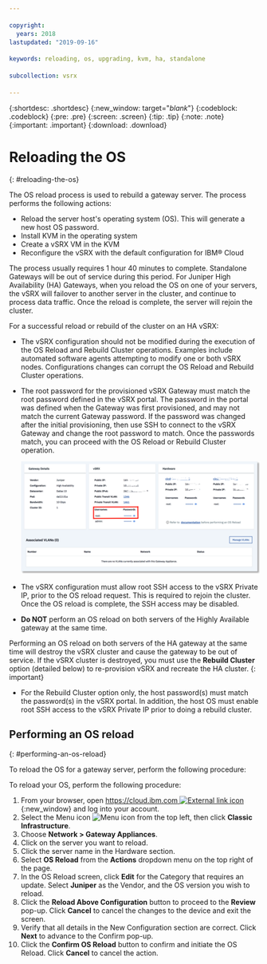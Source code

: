 ```yaml
---

copyright:
  years: 2018
lastupdated: "2019-09-16"

keywords: reloading, os, upgrading, kvm, ha, standalone

subcollection: vsrx

---
```


{:shortdesc: .shortdesc}
{:new_window: target="_blank_"}
{:codeblock: .codeblock}
{:pre: .pre}
{:screen: .screen}
{:tip: .tip}
{:note: .note}
{:important: .important}
{:download: .download}

# Reloading the OS
{: #reloading-the-os}

The OS reload process is used to rebuild a gateway server. The process performs the following actions:

* Reload the server host's operating system (OS). This will generate a new host OS password.
* Install KVM in the operating system
* Create a vSRX VM in the KVM
* Reconfigure the vSRX with the default configuration for IBM® Cloud

The process usually requires 1 hour 40 minutes to complete. Standalone Gateways will be out of service during this period. For Juniper High Availability (HA) Gateways, when you reload the OS on one of your servers, the vSRX will failover to another server in the cluster, and continue to process data traffic. Once the reload is complete, the server will rejoin the cluster.

For a successful reload or rebuild of the cluster on an HA vSRX:

* The vSRX configuration should not be modified during the execution of the OS Reload and Rebuild Cluster operations. Examples include automated software agents attempting to modify one or both vSRX nodes. Configurations changes can corrupt the OS Reload and Rebuild Cluster operations.

* The root password for the provisioned vSRX Gateway must match the root password defined in the vSRX portal. The password in the portal was defined when the Gateway was first provisioned, and may not match the current Gateway password. If the password was changed after the initial provisioning, then use SSH to connect to the vSRX Gateway and change the root password to match. Once the passwords match, you can proceed with the OS Reload or Rebuild Cluster operation.

  ![vSRX Password](images/gw-vsrx-password.png "vSRX Password")

* The vSRX configuration must allow root SSH access to the vSRX Private IP, prior to the OS reload request. This is required to rejoin the cluster. Once the OS reload is complete, the SSH access may be disabled.

* **Do NOT** perform an OS reload on both servers of the Highly Available gateway at the same time.

Performing an OS reload on both servers of the HA gateway at the same time will destroy the vSRX cluster and cause the gateway to be out of service. If the vSRX cluster is destroyed, you must use the **Rebuild Cluster** option (detailed below) to re-provision vSRX and recreate the HA cluster.
{: important}

* For the Rebuild Cluster option only, the host password(s) must match the password(s) in the vSRX portal. In addition, the host OS must enable root SSH access to the vSRX Private IP prior to doing a rebuild cluster.

## Performing an OS reload
{: #performing-an-os-reload}

To reload the OS for a gateway server, perform the following procedure:

To reload your OS, perform the following procedure:

1. From your browser, open [https://cloud.ibm.com ![External link icon](../../icons/launch-glyph.svg "External link icon")](https://cloud.ibm.com){:new_window} and log into your account.
2. Select the Menu icon ![Menu icon](../../icons/icon_hamburger.svg) from the top left, then click **Classic Infrastructure**.
3. Choose **Network > Gateway Appliances**.
4. Click on the server you want to reload.
5. Click the server name in the Hardware section.
4. Select **OS Reload** from the **Actions** dropdown menu on the top right of the page.
5. In the OS Reload screen, click **Edit** for the Category that requires an update. Select **Juniper** as the Vendor, and the OS version you wish to reload.
6. Click the **Reload Above Configuration** button to proceed to the **Review** pop-up. Click **Cancel** to cancel the changes to the device and exit the screen.
7. Verify that all details in the New Configuration section are correct. Click **Next** to advance to the Confirm pop-up.
8. Click the **Confirm OS Reload** button to confirm and initiate the OS Reload. Click **Cancel** to cancel the action.
